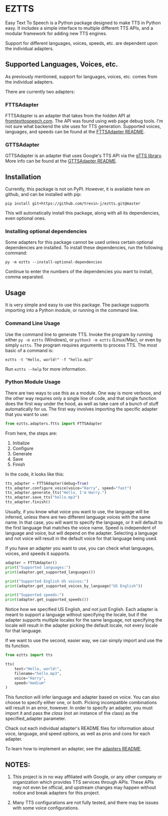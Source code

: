 # EZTTS

Easy Text To Speech is a Python package designed to make TTS in Python easy. It includes a simple interface to multiple different TTS APIs, and a modular framework for adding new TTS engines.

Support for different languages, voices, speeds, etc. are dependent upon the individual adapters.


## Supported Languages, Voices, etc.

As previously mentioned, support for languages, voices, etc. comes from the individual adapters.

There are currently two adapters:

### FTTSAdapter

FTTSAdapter is an adapter that takes from the hidden API at [fromtexttospeech.com](http://http://www.fromtexttospeech.com/). The API was found using web page debug tools. I'm not sure what backend the site uses for TTS generation. Supported voices, languages, and speeds can be found at the [FTTSAdapter README](./eztts/adapters/ftts/README.md).

### GTTSAdapter

GTTSAdapter is an adapter that uses Google's TTS API via the [gTTS library](https://pypi.org/project/gTTS/). More info can be found at the [GTTSAdapter README](./eztts/adapters/gtts/README.md).


## Installation

Currently, this package is not on PyPI. However, it is available here on github, and can be installed with pip:

```
pip install git+https://github.com/trevin-j/eztts.git@master
```

This will automatically install this package, along with all its dependencies, even optional ones.

### Installing optional dependencies

Some adapters for this package cannot be used unless certain optional dependencies are installed. To install these dependencies, run the following command:

```
py -m eztts --install-optional-dependencies
```

Continue to enter the numbers of the dependencies you want to install, comma separated.

## Usage

It is very simple and easy to use this package. The package supports importing into a Python module, or running in the command line.

### Command Line Usage

Use the command line to generate TTS. Invoke the program by running either `py -m eztts` (Windows), or `python3 -m eztts` (Linux/Mac), or even by simply `eztts`. The program requires arguments to process TTS. The most basic of a command is:

```
eztts -t "Hello, world!" -f "hello.mp3"
```

Run `eztts --help` for more information.


### Python Module Usage

There are two ways to use this as a module. One way is more verbose, and the other way requires only a single line of code, and that single function does the first way under the hood, as well as take care of a bunch of stuff automatically for us. The first way involves importing the specific adapter that you want to use:

```Python
from eztts.adapters.ftts import FTTSAdapter
```

From here, the steps are:
1. Initialize
2. Configure
3. Generate
4. Save
5. Finish

In the code, it looks like this:

```Python
tts_adapter = FTTSAdapter(debug=True)
tts_adapter.configure_voice(voice="Harry", speed="fast")
tts_adapter.generate_tts("Hello, I'm Harry.")
tts_adapter.save_tts("hello.mp3")
tts_adapter.finish()
```

Usually, if you know what voice you want to use, the language will be inferred, unless there are two different language voices with the same name. In that case, you will want to specify the language, or it will default to the first language that matches the voice name. Speed is independent of language and voice, but will depend on the adapter. Selecting a language and not voice will result in the default voice for that language being used.

If you have an adapter you want to use, you can check what languages, voices, and speeds it supports.

```Python
adapter = FTTSAdapter()
print("Supported languages:")
print(adapter.get_supported_languages())

print("Supported English US voices:")
print(adapter.get_supported_voices_by_language("US English"))

print("Supported speeds:")
print(adapter.get_supported_speeds())
```

Notice how we specified US English, and not just English. Each adapter is meant to support a language without specifying the locale, but if the adapter supports multiple locales for the same language, not specifying the locale will result in the adapter picking the default locale, not every locale for that language.

If we want to use the second, easier way, we can simply import and use the tts function.

```Python
from eztts import tts

tts(
    text="Hello, world!",
    filename="hello.mp3",
    voice="Harry",
    speed="medium"
)
```

This function will infer language and adapter based on voice. You can also choose to specify either one, or both. Picking incompatible combinations will result in an error, however. In order to specify an adapter, you must import it and pass the *class* (not an instance of the class) as the specified_adapter parameter.

Chack out each individual adapter's README files for information about voce, language, and speed options, as well as pros and cons for each adapter.

To learn how to implement an adapter, see the [adapters README](./eztts/adapters/README.md).

## NOTES:

1. This project is in no way affiliated with Google, or any other company or organization which provides TTS services through APIs. These APIs may not even be official, and upstream changes may happen without notice and break adapters for this project.

2. Many TTS configurations are not fully tested, and there may be issues with some voice configurations.
